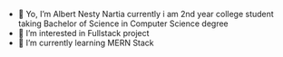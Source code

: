 - 👋 Yo, I’m Albert Nesty Nartia currently i am 2nd year college student taking Bachelor of Science in Computer Science degree 
- 👀 I’m interested in Fullstack project
- 🌱 I’m currently learning MERN Stack

<!---
qiwwip/qiwwip is a ✨ special ✨ repository because its `README.md` (this file) appears on your GitHub profile.
You can click the Preview link to take a look at your changes.
--->
